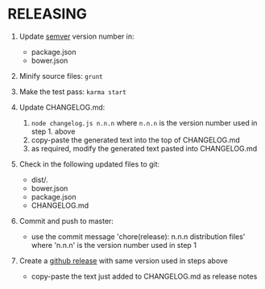 RELEASING
============

1. Update [semver](http://semver.org/) version number in:
    - package.json
    - bower.json

2. Minify source files: `grunt`

3. Make the test pass: `karma start`

4. Update CHANGELOG.md:
    1. `node changelog.js n.n.n` where `n.n.n` is the version number used in step 1. above
    2. copy-paste the generated text into the top of CHANGELOG.md
    3. as required, modify the generated text pasted into CHANGELOG.md

5. Check in the following updated files to git:
    - dist/*.*
    - bower.json
    - package.json
    - CHANGELOG.md

6. Commit and push to master:
    - use the commit message 'chore(release): n.n.n distribution files' where 'n.n.n' is the version number used in step 1

7. Create a [github release](https://help.github.com/articles/creating-releases/) with same version used in steps above
    - copy-paste the text just added to CHANGELOG.md as release notes
